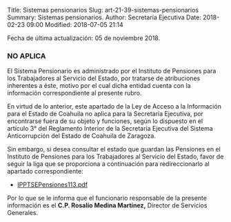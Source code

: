 Title: Sistemas pensionarios
Slug: art-21-39-sistemas-pensionarios
Summary: Sistemas pensionarios.
Author: Secretaría Ejecutiva
Date: 2018-02-23 09:00
Modified: 2018-07-05 21:14


Fecha de última actualización: 05 de noviembre 2018.

### NO APLICA

El Sistema Pensionario es administrado por el Instituto de Pensiones
para los Trabajadores al Servicio del Estado, por tratarse de
atribuciones inherentes a éste, motivo por el cual dicha entidad cuenta
con la información correspondiente al presente rubro.

En virtud de lo anterior, este apartado de la Ley de Acceso a la
Información para el Estado de Coahuila no aplica para la Secretaría
Ejecutiva, por encontrarse fuera de su objeto y funciones, según lo
dispuesto en el artículo 3° del Reglamento Interior de la Secretaría
Ejecutiva del Sistema Anticorrupción del Estado de Coahuila de
Zaragoza.

Sin embargo, si desea consultar el estado que guardan las Pensiones en
el Instituto de Pensiones para los Trabajadores al Servicio del Estado,
favor de seguir la liga que se proporciona a continuación para
redireccionarlo al apartado correspondiente:

* [IPPTSEPensiones113.pdf](http://www.coahuilatransparente.gob.mx/BD/EstadoqueGuardanlasPensiones/IPPTSEPensiones113.pdf)

Por lo que se le informa que el funcionario responsable de la presente
información es el **C.P. Rosalío Medina Martínez,** Director de
Servicios Generales.
